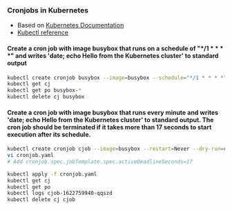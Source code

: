 ### Cronjobs in Kubernetes

* Based on [Kubernetes Documentation](https://kubernetes.io/docs/tasks/job/automated-tasks-with-cron-jobs/)
* [Kubectl reference](https://kubernetes.io/docs/reference/generated/kubectl/kubectl-commands#-em-cronjob-em-)


#### Create a cron job with image busybox that runs on a schedule of "*/1 * * * *" and writes 'date; echo Hello from the Kubernetes cluster' to standard output
```bash
kubectl create cronjob busybox --image=busybox --schedule="*/1 * * * *" -- /bin/sh -c 'date; echo Hello from the Kubernetes cluster'
kubectl get cj
kubectl get po busybox-*
kubectl delete cj busybox
```
#### Create a cron job with image busybox that runs every minute and writes 'date; echo Hello from the Kubernetes cluster' to standard output. The cron job should be terminated if it takes more than 17 seconds to start execution after its schedule.

```bash
kubectl create cronjob cjob --image=busybox --restart=Never --dry-run=client --schedule="* * * * *" -o yaml -- /bin/sh -c 'date; echo Hello from the Kubernetes cluster' > cronjob.yaml
vi cronjob.yaml
# Add cronjob.spec.jobTemplate.spec.activeDeadlineSeconds=17

kubectl apply -f cronjob.yaml
kubectl get cj
kubectl get po
kubectl logs cjob-1622759940-qqszd
kubectl delete cj cjob
```